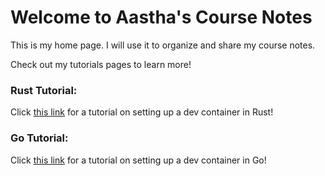 # Welcome to Aastha's Course Notes

This is my home page. I will use it to organize and share my course notes.

Check out my tutorials pages to learn more!

### Rust Tutorial:
Click [this link](tutorials/rust-setup.md) for a tutorial on setting up a dev container in Rust!

### Go Tutorial:
Click [this link](tutorials/go-setup.md) for a tutorial on setting up a dev container in Go!


